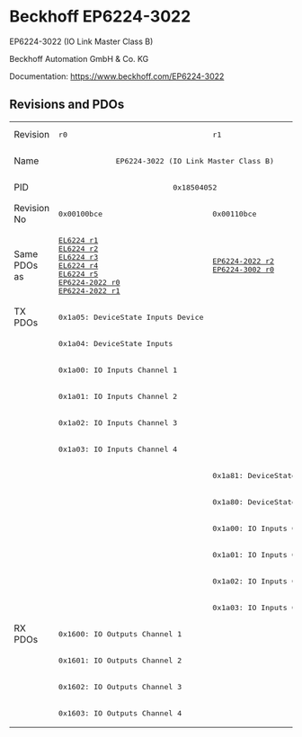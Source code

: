 # Beckhoff EP6224-3022

EP6224-3022 (IO Link Master Class B)

Beckhoff Automation GmbH & Co. KG

Documentation: <a href="https://www.beckhoff.com/EP6224-3022">https://www.beckhoff.com/EP6224-3022</a>

## Revisions and PDOs
<table>
<tr >
<td class="first">Revision</td>
<td ><pre>r0</pre></td>
<td ><pre>r1</pre></td>
</tr>
<tr >
<td class="first">Name</td>
<td  colspan=2 align="center"><pre>EP6224-3022 (IO Link Master Class B)</pre></td>
</tr>
<tr >
<td class="first">PID</td>
<td  colspan=2 align="center"><pre>0x18504052</pre></td>
</tr>
<tr >
<td class="first">Revision No</td>
<td ><pre>0x00100bce</pre></td>
<td ><pre>0x00110bce</pre></td>
</tr>
<tr >
<td class="first">Same PDOs as</td>
<td ><pre><a href="EL6224">EL6224 r1</a><br/><a href="EL6224">EL6224 r2</a><br/><a href="EL6224">EL6224 r3</a><br/><a href="EL6224">EL6224 r4</a><br/><a href="EL6224">EL6224 r5</a><br/><a href="EP6224-2022">EP6224-2022 r0</a><br/><a href="EP6224-2022">EP6224-2022 r1</a></pre></td>
<td ><pre><a href="EP6224-2022">EP6224-2022 r2</a><br/><a href="EP6224-3002">EP6224-3002 r0</a></pre></td>
</tr>
<tr class="txpdo pdosection">
<td class="first" rowspan=12 valign=top>TX PDOs</td>
<td><pre>0x1a05: DeviceState Inputs Device</pre></td>
<td colspan=2 align="left"></td>
</tr>
<tr class="txpdo pdosection">
<td class="first"><pre>0x1a04: DeviceState Inputs</pre></td>
<td ></td>
</tr>
<tr class="txpdo pdosection">
<td class="first"><pre>0x1a00: IO Inputs Channel 1</pre></td>
<td ></td>
</tr>
<tr class="txpdo pdosection">
<td class="first"><pre>0x1a01: IO Inputs Channel 2</pre></td>
<td ></td>
</tr>
<tr class="txpdo pdosection">
<td class="first"><pre>0x1a02: IO Inputs Channel 3</pre></td>
<td ></td>
</tr>
<tr class="txpdo pdosection">
<td class="first"><pre>0x1a03: IO Inputs Channel 4</pre></td>
<td ></td>
</tr>
<tr class="txpdo pdosection">
<td class="first"></td>
<td ><pre>0x1a81: DeviceState Inputs</pre></td>
</tr>
<tr class="txpdo pdosection">
<td class="first"></td>
<td ><pre>0x1a80: DeviceState Inputs</pre></td>
</tr>
<tr class="txpdo pdosection">
<td class="first"></td>
<td ><pre>0x1a00: IO Inputs Channel 1</pre></td>
</tr>
<tr class="txpdo pdosection">
<td class="first"></td>
<td ><pre>0x1a01: IO Inputs Channel 2</pre></td>
</tr>
<tr class="txpdo pdosection">
<td class="first"></td>
<td ><pre>0x1a02: IO Inputs Channel 3</pre></td>
</tr>
<tr class="txpdo pdosection">
<td class="first"></td>
<td ><pre>0x1a03: IO Inputs Channel 4</pre></td>
</tr>
<tr class="rxpdo pdosection">
<td class="first" rowspan=4 valign=top>RX PDOs</td>
<td colspan=2 align="left"><pre>0x1600: IO Outputs Channel 1</pre></td>
<td></td>
</tr>
<tr class="rxpdo pdosection">
<td class="first" colspan=2 align="left"><pre>0x1601: IO Outputs Channel 2</pre></td>
</tr>
<tr class="rxpdo pdosection">
<td class="first" colspan=2 align="left"><pre>0x1602: IO Outputs Channel 3</pre></td>
</tr>
<tr class="rxpdo pdosection">
<td class="first" colspan=2 align="left"><pre>0x1603: IO Outputs Channel 4</pre></td>
</tr>
</table>

